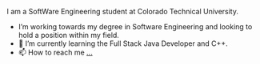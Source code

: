 I am a SoftWare Engineering student at Colorado Technical University. 
- I’m working towards my degree in Software Engineering and looking to hold a position within my field.  
- 🌱 I’m currently learning the Full Stack Java Developer and C++. 
- 📫 How to reach me [...](https://www.linkedin.com/in/risaluthor/)

<!---
LordRisa/LordRisa is a ✨ special ✨ repository because its `README.md` (this file) appears on your GitHub profile.
You can click the Preview link to take a look at your changes.
--->
